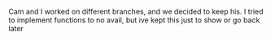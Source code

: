 Cam and I worked on different branches, and we decided to keep his. I tried to implement functions to no avail, but ive kept this just to show or go back later
